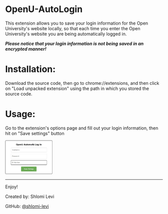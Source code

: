 # OpenU-AutoLogin
This extension allows you to save your login information for the Open University's website locally, so that each time you enter the Open University's website you are being automatically logged in.

_**Please notice that your login information is not being saved in an encrypted manner!**_

# Installation:
Download the source code, then go to chrome://extensions, and then click on "Load unpacked extension" using the path in which you stored the source code.

# Usage:
Go to the extension's options page and fill out your login information, then hit on "Save settings" button

<img src="images/options.jpg" alt="Image" width="30%"/>

---
Enjoy!

Created by: Shlomi Levi

GitHub: [@shlomi-levi](https://github.com/shlomi-levi)

